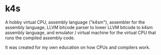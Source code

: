 # k4s

A hobby virtual CPU, assembly language ("k4sm"), assembler for the assembly language, LLVM bitcode parser to lower LLVM bitcode to k4sm assembly language, and emulator / virtual machine for the virtual CPU that runs the compiled assembly code.

It was created for my own education on how CPUs and compilers work.
